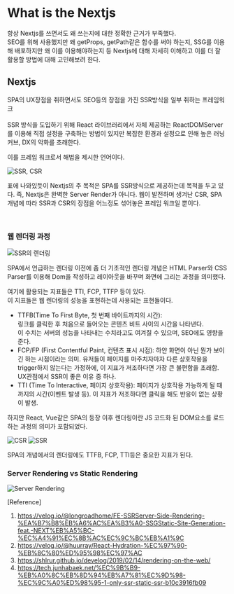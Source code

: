# What is the Nextjs

항상 Nextjs를 쓰면서도 왜 쓰는지에 대한 정확한 근거가 부족했다.  
SEO를 위해 사용했지만 왜 getProps, getPath같은 함수를 써야 하는지, SSG를 이용해 배포하지만 왜 이를 이용해야하는지 등
Nextjs에 대해 자세히 이해하고 이를 더 잘 활용할 방법에 대해 고민해보려 한다.

## Nextjs

SPA의 UX장점을 취하면서도 SEO등의 장점을 가진 SSR방식을 일부 취하는 프레임워크  
<br />
SSR 방식을 도입하기 위해 React 라이브러리에서 자체 제공하는 ReactDOMServer를 이용해 직접 설정을 구축하는 방법이 있지만
복잡한 환경과 설정으로 인해 높은 러닝커브, DX의 악화를 초래한다.

이를 프레임 워크로서 해법을 제시한 언어이다.

![SSR, CSR](https://eumericano.s3.ap-northeast-2.amazonaws.com/dev/SSR%2CCSR.png "SSR, CSR")

표에 나와있듯이 Nextjs의 주 목적은 SPA를 SSR방식으로 제공하는데 목적을 두고 있다. 즉, Nextjs은 완벽한 Server Render가 아니다. 웹이 발전하며 생겨난 CSR, SPA개념에 따라 SSR과 CSR의 장점을 어느정도 섞어놓은 프레임 워크일 뿐이다.

<br />

### 웹 렌더링 과정

![SSR의 렌더링](https://eumericano.s3.ap-northeast-2.amazonaws.com/dev/SSR+Rendering.png "SSR의 렌더링")

SPA에서 언급하는 렌더링 이전에 좀 더 기초적인 렌더링 개념은 HTML Parser와 CSS Parser를 이용해 Dom을 작성하고 레이아웃을 바꾸며 화면에 그리는 과정을 의미했다.

여기에 활용되는 지표들은 TTI, FCP, TTFP 등이 있다.  
이 지표들은 웹 렌더링의 성능을 표현하는데 사용되는 표현들이다.

- TTFB(Time To First Byte, 첫 번째 바이트까지의 시간):  
  링크를 클릭한 후 처음으로 들어오는 콘텐츠 비트 사이의 시간을 나타낸다.  
  이 수치는 서버의 성능을 나타내는 수치라고도 여겨질 수 있으며, SEO에도 영향을 준다.
- FCP/FP (First Contentful Paint, 컨텐츠 표시 시점): 하얀 화면이 아닌 뭔가 보이긴 하는 시점이라는 의미. 유저들이 페이지를 마주치자마자 다른 상호작용을 trigger하지 않는다는 가정하에, 이 지표가 저조하다면 가장 큰 불편함을 초래함. UX관점에서 SSR이 좋은 이유 중 하나.
- TTI (Time To Interactive, 페이지 상호작용): 페이지가 상호작용 가능하게 될 때까지의 시간(이벤트 발생 등). 이 지표가 저조하다면 클릭을 해도 반응이 없는 상황이 발생.

하지만 React, Vue같은 SPA의 등장 이후 렌더링이란 JS 코드화 된 DOM요소를 로드하는 과정의 의미가 포함되었다.

![CSR](https://eumericano.s3.ap-northeast-2.amazonaws.com/dev/CSR.png "CSR")
![SSR](https://eumericano.s3.ap-northeast-2.amazonaws.com/dev/SSR.png "SSR")

SPA의 개념에서의 렌더링에도 TTFB, FCP, TTI등은 중요한 지표가 된다.

### Server Rendering vs Static Rendering

![Server Rendering](https://eumericano.s3.ap-northeast-2.amazonaws.com/dev/server+rendering.png "Server Rendering")

[Reference]

1. https://velog.io/@longroadhome/FE-SSRServer-Side-Rendering-%EA%B7%B8%EB%A6%AC%EA%B3%A0-SSGStatic-Site-Generation-feat.-NEXT%EB%A5%BC-%EC%A4%91%EC%8B%AC%EC%9C%BC%EB%A1%9C
2. https://velog.io/@huurray/React-Hydration-%EC%97%90-%EB%8C%80%ED%95%98%EC%97%AC
3. https://shlrur.github.io/develog/2019/02/14/rendering-on-the-web/
4. https://tech.junhabaek.net/%EC%9B%B9-%EB%A0%8C%EB%8D%94%EB%A7%81%EC%9D%98-%EC%9C%A0%ED%98%95-1-only-ssr-static-ssr-b10c3916fb09
